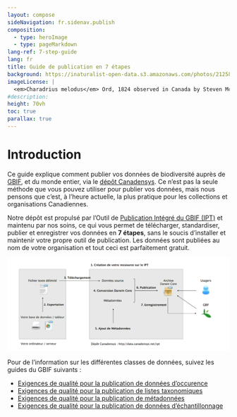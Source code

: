 ```yaml
---
layout: compose
sideNavigation: fr.sidenav.publish
composition:
  - type: heroImage
  - type: pageMarkdown
lang-ref: 7-step-guide
lang: fr
title: Guide de publication en 7 étapes
background: https://inaturalist-open-data.s3.amazonaws.com/photos/212581690/original.jpg
imageLicense: |
  <em>Charadrius melodus</em> Ord, 1824 observed in Canada by Steven McGrath via [iNaturalist](https://www.gbif.org/occurrence/3874089341)
#description:
height: 70vh
toc: true
parallax: true
---
```


# Introduction

Ce guide explique comment publier vos données de biodiversité auprès de [GBIF](http://www.gbif.org/), et du monde entier, via le [dépôt Canadensys](http://data.canadensys.net/ipt). Ce n’est pas la seule méthode que vous pouvez utiliser pour publier vos données, mais nous pensons que c’est, à l’heure actuelle, la plus pratique pour les collections et organisations Canadiennes.

Notre dépôt est propulsé par l’Outil de [Publication Intégré du GBIF (IPT)](https://www.gbif.org/en/ipt) et maintenu par nos soins, ce qui vous permet de télécharger, standardiser, publier et enregistrer vos données en **7 étapes**, sans le soucis d’installer et maintenir votre propre outil de publication. Les données sont publiées au nom de votre organisation et tout ceci est parfaitement gratuit.

![](/assets/images/data-publication-guide-schema-fr.png)

Pour de l’information sur les différentes classes de données, suivez les guides du GBIF suivants :

* [Exigences de qualité pour la publication de données d’occurence](https://www.gbif.org/data-quality-requirements-occurrences)
* [Exigences de qualité pour la publication de listes taxonomiques](https://www.gbif.org/data-quality-requirements-checklists)
* [Exigences de qualité pour la publication de métadonnées](https://www.gbif.org/dataset-classes)
* [Exigences de qualité pour la publication de données d’échantillonnage](https://www.gbif.org/data-quality-requirements-sampling-events)

